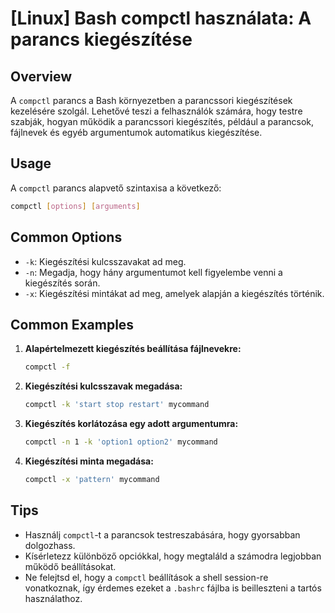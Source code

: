 # [Linux] Bash compctl használata: A parancs kiegészítése

## Overview
A `compctl` parancs a Bash környezetben a parancssori kiegészítések kezelésére szolgál. Lehetővé teszi a felhasználók számára, hogy testre szabják, hogyan működik a parancssori kiegészítés, például a parancsok, fájlnevek és egyéb argumentumok automatikus kiegészítése.

## Usage
A `compctl` parancs alapvető szintaxisa a következő:

```bash
compctl [options] [arguments]
```

## Common Options
- `-k`: Kiegészítési kulcsszavakat ad meg.
- `-n`: Megadja, hogy hány argumentumot kell figyelembe venni a kiegészítés során.
- `-x`: Kiegészítési mintákat ad meg, amelyek alapján a kiegészítés történik.

## Common Examples

1. **Alapértelmezett kiegészítés beállítása fájlnevekre:**
   ```bash
   compctl -f
   ```

2. **Kiegészítési kulcsszavak megadása:**
   ```bash
   compctl -k 'start stop restart' mycommand
   ```

3. **Kiegészítés korlátozása egy adott argumentumra:**
   ```bash
   compctl -n 1 -k 'option1 option2' mycommand
   ```

4. **Kiegészítési minta megadása:**
   ```bash
   compctl -x 'pattern' mycommand
   ```

## Tips
- Használj `compctl`-t a parancsok testreszabására, hogy gyorsabban dolgozhass.
- Kísérletezz különböző opciókkal, hogy megtaláld a számodra legjobban működő beállításokat.
- Ne felejtsd el, hogy a `compctl` beállítások a shell session-re vonatkoznak, így érdemes ezeket a `.bashrc` fájlba is beilleszteni a tartós használathoz.